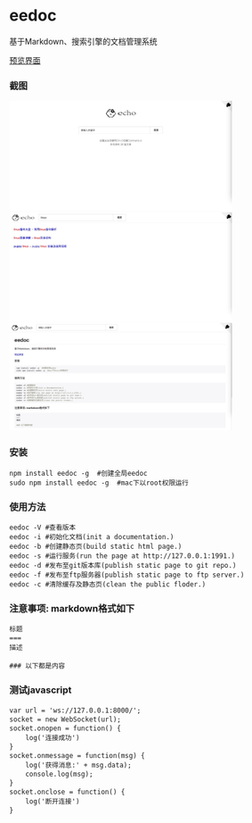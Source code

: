 eedoc
===
基于Markdown、搜索引擎的文档管理系统

[预览界面](https://pluckypan.github.io)

### 截图
<div style="width:400px;"><img src="https://raw.githubusercontent.com/Pluckypan/eedoc/master/screenshoot/main.jpg"  alt="主界面1" /></div>
<div style="width:400px;"><img src="https://raw.githubusercontent.com/Pluckypan/eedoc/master/screenshoot/search.jpg"  alt="搜索1" /></div>
<div style="width:400px;"><img src="https://raw.githubusercontent.com/Pluckypan/eedoc/master/screenshoot/article.jpg" alt="文章详情页1" /></div>

### 安装
```
npm install eedoc -g  #创建全局eedoc
sudo npm install eedoc -g  #mac下以root权限运行
```
### 使用方法
```
eedoc -V #查看版本
eedoc -i #初始化文档(init a documentation.)
eedoc -b #创建静态页(build static html page.)
eedoc -s #运行服务(run the page at http://127.0.0.1:1991.)
eedoc -d #发布至git版本库(publish static page to git repo.)
eedoc -f #发布至ftp服务器(publish static page to ftp server.)
eedoc -c #清除缓存及静态页(clean the public floder.)
```
### 注意事项: markdown格式如下
```
标题
===
描述

### 以下都是内容
```
### 测试javascript
```
var url = 'ws://127.0.0.1:8000/';
socket = new WebSocket(url);
socket.onopen = function() {
    log('连接成功')
}
socket.onmessage = function(msg) {
    log('获得消息:' + msg.data);
    console.log(msg);
}
socket.onclose = function() {
    log('断开连接')
}
```